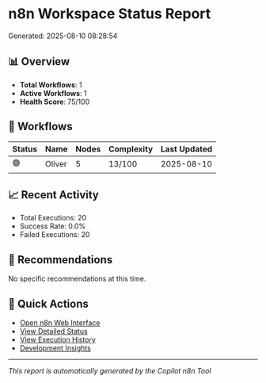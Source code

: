 # n8n Workspace Status Report
Generated: 2025-08-10 08:28:54

## 📊 Overview
- **Total Workflows**: 1
- **Active Workflows**: 1
- **Health Score**: 75/100

## 🔄 Workflows
| Status | Name | Nodes | Complexity | Last Updated |
|--------|------|-------|------------|--------------|
| 🟢 | Oliver | 5 | 13/100 | 2025-08-10 |

## 📈 Recent Activity
- Total Executions: 20
- Success Rate: 0.0%
- Failed Executions: 20

## 🎯 Recommendations
No specific recommendations at this time.

## 🔗 Quick Actions
- [Open n8n Web Interface](http://localhost:5678)
- [View Detailed Status](./workflow_status.json)
- [View Execution History](./recent_executions.json)
- [Development Insights](./development_insights.json)

---
*This report is automatically generated by the Copilot n8n Tool*
